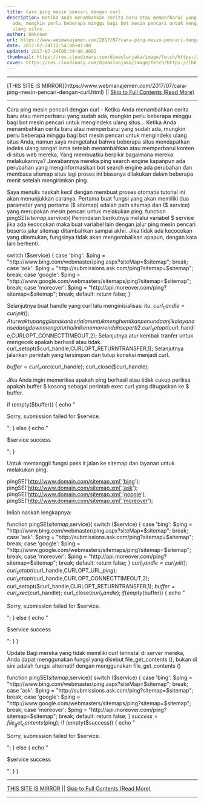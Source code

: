 ```yaml
---
title: Cara ping mesin pencari dengan curl
description: Ketika Anda menambahkan cerita baru atau memperbarui yang sudah
  ada, mungkin perlu beberapa minggu bagi bot mesin pencari untuk mengindeks
  ulang situs...
author: Unknown
url: https://www.webmanajemen.com/2017/07/cara-ping-mesin-pencari-dengan-curl.html
date: 2017-07-24T12:54:00+07:00
updated: 2017-07-24T05:54:00.000Z
thumbnail: https://res.cloudinary.com/dimaslanjaka/image/fetch/https://lh6.googleusercontent.com/proxy/tYpoSEj-W-8XcUJyBsi4Tq7Q8AaMtVNwK9CTgxcg1ZbZ0u5lHPzUcRDhOo6VJKysWUEe768ddx0ckD0uobENOvlY1GdhblF6n_NvZDSk3EaJecDY6XiWVSiz65Pe2tKGr0oo9Wgf12ea98aNcA55vNFXbYQKLLcdvyQ8YOEZotzbww=w350-h200-nc
cover: https://res.cloudinary.com/dimaslanjaka/image/fetch/https://lh6.googleusercontent.com/proxy/tYpoSEj-W-8XcUJyBsi4Tq7Q8AaMtVNwK9CTgxcg1ZbZ0u5lHPzUcRDhOo6VJKysWUEe768ddx0ckD0uobENOvlY1GdhblF6n_NvZDSk3EaJecDY6XiWVSiz65Pe2tKGr0oo9Wgf12ea98aNcA55vNFXbYQKLLcdvyQ8YOEZotzbww=w350-h200-nc
---
```


<hr/> [THIS SITE IS MIRROR](https://www.webmanajemen.com/2017/07/cara-ping-mesin-pencari-dengan-curl.html) || <a href="https://www.webmanajemen.com/2017/07/cara-ping-mesin-pencari-dengan-curl.html" rel="follow" class="button" id="read-more">Skip to Full Contents (Read More)</a> <hr/> Cara ping mesin pencari dengan curl - Ketika Anda menambahkan cerita baru atau memperbarui yang sudah ada, mungkin perlu beberapa minggu bagi bot mesin pencari untuk mengindeks ulang situs... Ketika Anda menambahkan cerita baru atau memperbarui yang sudah ada, mungkin perlu beberapa minggu bagi bot mesin pencari untuk mengindeks ulang situs Anda, namun saya mengetahui bahwa beberapa situs mendapatkan indeks ulang sangat lama setelah menambahkan atau memperbarui konten di situs web mereka, Yang membuatku berpikir bagaimana mereka melakukannya? Jawabannya mereka ping search engine kapanpun ada perubahan yang menginformasikan bot search engine ada perubahan dan membaca sitemap situs lagi proses ini biasanya dilakukan dalam beberapa menit setelah mengirimkan ping.

Saya menulis naskah kecil dengan membuat proses otomatis tutorial ini akan menunjukkan caranya.
Pertama buat fungsi yang akan memiliki dua parameter yang pertama ($ sitemap) adalah path sitemap dan ($ service) yang merupakan mesin pencari untuk melakukan ping.
function pingSE($sitemap,$service){ 
Pemindaian berikutnya melalui variabel $ service jika ada kecocokan maka buat variabel lain dengan jalur ping mesin pencari beserta jalur sitemap ditambahkan sampai akhir. Jika tidak ada kecocokan yang ditemukan, fungsinya tidak akan mengembalikan apapun, dengan kata lain berhenti.

switch ($service) {
        case 'bing':
            $ping = "http://www.bing.com/webmaster/ping.aspx?siteMap=$sitemap";
            break;
        case 'ask':
            $ping = "http://submissions.ask.com/ping?sitemap=$sitemap";
            break;
        case 'google':
            $ping = "http://www.google.com/webmasters/sitemaps/ping?sitemap=$sitemap";
            break;
        case 'moreover':
            $ping = "http://api.moreover.com/ping?sitemap=$sitemap";
            break;
        default:
               return false;
    }
 
Selanjutnya buat handle yang curl lalu menginisialisasi itu.
$curl_handle=curl_init(); 
Atur waktu panggilan akan berjalan untuk menghentikan penundaan jika layanan sedang down mengatur hal ini ke nomor rendah seperti 2.
curl_setopt($curl_handle,CURLOPT_CONNECTTIMEOUT,2); 
Selanjutnya atur kembali tranfer untuk mengecek apakah berhasil atau tidak.
curl_setopt($curl_handle,CURLOPT_RETURNTRANSFER,1); 
Selanjutnya jalankan perintah yang tersimpan dan tutup koneksi menjadi curl.

$buffer = curl_exec($curl_handle);
    curl_close($curl_handle);
 
Jika Anda ingin memeriksa apakah ping berhasil atau tidak cukup periksa apakah buffer $ kosong sebagai perintah exec curl yang ditugaskan ke $ buffer.

 
if (empty($buffer))
    {
        echo "<p>Sorry, submission failed for $service.<p>";
    }
    else
    {
        echo "<p>$service success</p>";
    }
 
Untuk memanggil fungsi pass it jalan ke sitemap dan layanan untuk melakukan ping. 

pingSE('http://www.domain.com/sitemap.xml','bing');
pingSE('http://www.domain.com/sitemap.xml','ask');
pingSE('http://www.domain.com/sitemap.xml','google');
pingSE('http://www.domain.com/sitemap.xml','moreover');
 
Inilah naskah lengkapnya: 

function pingSE($sitemap,$service){
    switch ($service) {
        case 'bing':
            $ping = "http://www.bing.com/webmaster/ping.aspx?siteMap=$sitemap";
            break;
        case 'ask':
            $ping = "http://submissions.ask.com/ping?sitemap=$sitemap";
            break;
        case 'google':
            $ping = "http://www.google.com/webmasters/sitemaps/ping?sitemap=$sitemap";
            break;
        case 'moreover':
            $ping = "http://api.moreover.com/ping?sitemap=$sitemap";
            break;
        default:
               return false;
    }
    $curl_handle=curl_init();
    curl_setopt($curl_handle,CURLOPT_URL,$ping);
    curl_setopt($curl_handle,CURLOPT_CONNECTTIMEOUT,2);
    curl_setopt($curl_handle,CURLOPT_RETURNTRANSFER,1);
    $buffer = curl_exec($curl_handle);
    curl_close($curl_handle);
    if (empty($buffer))
    {
        echo "<p>Sorry, submission failed for $service.<p>";
    }
    else
    {
        echo "<p>$service success</p>";
    }
}
 
Update
Bagi mereka yang tidak memiliki curl terinstal di server mereka, Anda dapat menggunakan fungsi yang disebut file_get_contents (), bukan di sini adalah fungsi alternatif dengan menggunakan file_get_contents () 

function pingSE($sitemap,$service){
    switch ($service) {
        case 'bing':
            $ping = "http://www.bing.com/webmaster/ping.aspx?siteMap=$sitemap";
            break;
        case 'ask':
            $ping = "http://submissions.ask.com/ping?sitemap=$sitemap";
            break;
        case 'google':
            $ping = "http://www.google.com/webmasters/sitemaps/ping?sitemap=$sitemap";
            break;
        case 'moreover':
            $ping = "http://api.moreover.com/ping?sitemap=$sitemap";
            break;
        default:
               return false;
    }
    $success = file_get_contents($ping);
    if (empty($success))
    {
        echo "<p>Sorry, submission failed for $service.<p>";
    }
    else
    {
        echo "<p>$service success</p>";
    }
} <hr/> [THIS SITE IS MIRROR](https://www.webmanajemen.com/2017/07/cara-ping-mesin-pencari-dengan-curl.html) || <a href="https://www.webmanajemen.com/2017/07/cara-ping-mesin-pencari-dengan-curl.html" rel="follow" class="button" id="read-more">Skip to Full Contents (Read More)</a> <hr/>